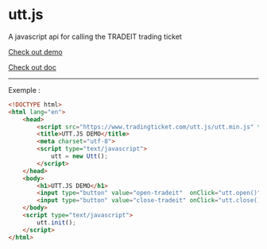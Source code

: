 utt.js
======
A javascript api for calling the TRADEIT trading ticket

[Check out demo](https://www.tradingticket.com/utt.js/demo/)

[Check out doc](https://www.tradingticket.com/utt.js/doc/)

----

Exemple :
```html
<!DOCTYPE html>
<html lang="en">
    <head>
        <script src="https://www.tradingticket.com/utt.js/utt.min.js" type="text/javascript"></script>
        <title>UTT.JS DEMO</title>
        <meta charset="utf-8">
        <script type="text/javascript">
            utt = new Utt();
        </script>
    </head>
    <body>
        <h1>UTT.JS DEMO</h1>
        <input type="button" value="open-tradeit"  onClick="utt.open()"/>
        <input type="button" value="close-tradeit" onClick="utt.close()"/>
    </body>
    <script type="text/javascript">
        utt.init();
    </script>
</html>

```
